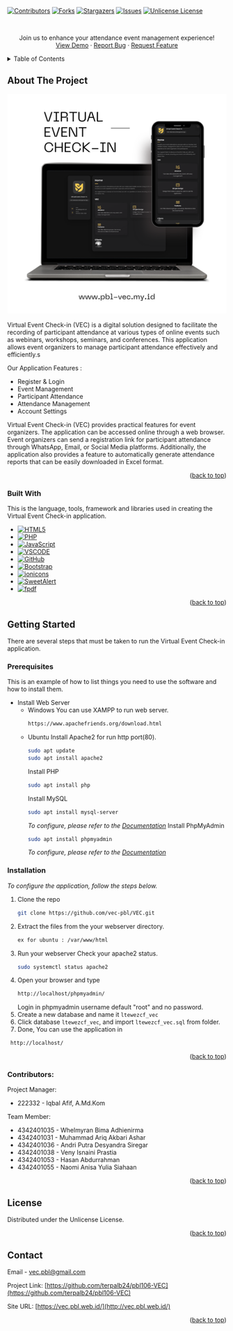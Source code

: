 <!-- Improved compatibility of back to top link: See: https://github.com/othneildrew/Best-README-Template/pull/73 -->

<a id="readme-top"></a>

<!--
*** Thanks for checking out the Best-README-Template. If you have a suggestion
*** that would make this better, please fork the repo and create a pull request
*** or simply open an issue with the tag "enhancement".
*** Don't forget to give the project a star!
*** Thanks again! Now go create something AMAZING! :D
-->

<!-- PROJECT SHIELDS -->
<!--
*** I'm using markdown "reference style" links for readability.
*** Reference links are enclosed in brackets [ ] instead of parentheses ( ).
*** See the bottom of this document for the declaration of the reference variables
*** for contributors-url, forks-url, etc. This is an optional, concise syntax you may use.
*** https://www.markdownguide.org/basic-syntax/#reference-style-links
-->

[![Contributors][contributors-shield]][contributors-url]
[![Forks][forks-shield]][forks-url]
[![Stargazers][stars-shield]][stars-url]
[![Issues][issues-shield]][issues-url]
[![Unlicense License][license-shield]][license-url]

<!-- PROJECT LOGO -->
<br />
<div align="center">
  <p align="center">
    Join us to enhance your attendance event management experience!
    <br />
    <a href="#">View Demo</a>
    ·
    <a href="mailto:vec.pbl@gmail.com">Report Bug</a>
    ·
    <a href="mailto:vec.pbl@gmail.com">Request Feature</a>
  </p>
</div>

<!-- TABLE OF CONTENTS -->
<details>
  <summary>Table of Contents</summary>
  <ol>
    <li>
      <a href="#about-the-project">About The Project</a>
      <ul>
        <li><a href="#built-with">Built With</a></li>
      </ul>
    </li>
    <li>
      <a href="#getting-started">Getting Started</a>
      <ul>
        <li><a href="#prerequisites">Prerequisites</a></li>
        <li><a href="#installation">Installation</a></li>
      </ul>
    </li>
    <li><a href="#license">License</a></li>
    <li><a href="#contact">Contact</a></li>
    <li><a href="#acknowledgments">Acknowledgments</a></li>
  </ol>
</details>

<!-- ABOUT THE PROJECT -->

## About The Project

[![Product Name Screen Shot][product-screenshot]](https://pbl-vec.my.id)

Virtual Event Check-in (VEC) is a digital solution designed to facilitate the recording of participant attendance at various types of online events such as webinars, workshops, seminars, and conferences. This application allows event organizers to manage participant attendance effectively and efficiently.s

Our Application Features :

- Register & Login
- Event Management
- Participant Attendance
- Attendance Management
- Account Settings

Virtual Event Check-in (VEC) provides practical features for event organizers. The application can be accessed online through a web browser. Event organizers can send a registration link for participant attendance through WhatsApp, Email, or Social Media platforms. Additionally, the application also provides a feature to automatically generate attendance reports that can be easily downloaded in Excel format.

<p align="right">(<a href="#readme-top">back to top</a>)</p>

### Built With

This is the language, tools, framework and libraries used in creating the Virtual Event Check-in application.

- [![HTML5][HTML5-shield]][HTML5-url]
- [![PHP][PHP-shield]][PHP-url]
- [![JavaScript][JavaScript-shield]][JavaScript-url]
- [![VSCODE][VSCODE.com]][VSCODE.url]
- [![GitHub][GitHub-shield]][GitHub-url]
- [![Bootstrap][Bootstrap.com]][Bootstrap-url]
- [![ionicons][ionicon-shield]][ionicon-url]
- [![SweetAlert][sweetalert-shield]][sweetalert-url]
- [![fpdf][fpdf-shield]][fpdf-url]

<p align="right">(<a href="#readme-top">back to top</a>)</p>

<!-- GETTING STARTED -->

## Getting Started

There are several steps that must be taken to run the Virtual Event Check-in application.

### Prerequisites

This is an example of how to list things you need to use the software and how to install them.

- Install Web Server
  - Windows
    You can use XAMPP to run web server.
    ```sh
    https://www.apachefriends.org/download.html
    ```
  - Ubuntu
    Install Apache2 for run http port(80).
    ```sh
    sudo apt update
    sudo apt install apache2
    ```
    Install PHP
    ```sh
    sudo apt install php
    ```
    Install MySQL
    ```sh
    sudo apt install mysql-server
    ```
    _To configure, please refer to the [Documentation](https://ubuntu.com/server/docs/install-and-configure-a-mysql-server)_
    Install PhpMyAdmin
    ```sh
    sudo apt install phpmyadmin
    ```
    _To configure, please refer to the [Documentation](https://ubuntu.com/server/docs/how-to-install-and-configure-phpmyadmin)_

### Installation

_To configure the application, follow the steps below._

1. Clone the repo
   ```sh
   git clone https://github.com/vec-pbl/VEC.git
   ```
2. Extract the files from the your webserver directory.
   ```sh
   ex for ubuntu : /var/www/html
   ```
3. Run your webserver
   Check your apache2 status.
   ```sh
   sudo systemctl status apache2
   ```
4. Open your browser and type
   ```sh
   http://localhost/phpmyadmin/
   ```
   Login in phpmyadmin username default "root" and no password.
5. Create a new database and name it `ltewezcf_vec`
6. Click database `ltewezcf_vec`, and import `ltewezcf_vec.sql` from folder.
7. Done, You can use the application in
  ```sh
   http://localhost/
   ```

<p align="right">(<a href="#readme-top">back to top</a>)</p>

<!-- CONTRIBUTING -->

### Contributors:

Project Manager:

- 222332 - Iqbal Afif, A.Md.Kom

Team Member:

- 4342401035 - Whelmyran Bima Adhienirma
- 4342401031 - Muhammad Ariq Akbari Ashar
- 4342401036 - Andri Putra Desyandra Siregar
- 4342401038 - Veny Isnaini Prastia
- 4342401053 - Hasan Abdurrahman
- 4342401055 - Naomi Anisa Yulia Siahaan

<p align="right">(<a href="#readme-top">back to top</a>)</p>

<!-- LICENSE -->

## License

Distributed under the Unlicense License.

<p align="right">(<a href="#readme-top">back to top</a>)</p>

<!-- CONTACT -->

## Contact

Email - vec.pbl@gmail.com

Project Link: [https://github.com/terpalb24/pbl106-VEC](https://github.com/terpalb24/pbl106-VEC)

Site URL: [https://vec.pbl.web.id/](http://vec.pbl.web.id/)

<p align="right">(<a href="#readme-top">back to top</a>)</p>

<!-- MARKDOWN LINKS & IMAGES -->
<!-- https://www.markdownguide.org/basic-syntax/#reference-style-links -->

[contributors-shield]: https://img.shields.io/github/contributors/vec-pbl/VEC.svg?style=for-the-badge
[contributors-url]: https://github.com/vec-pbl/VEC/graphs/contributors
[forks-shield]: https://img.shields.io/github/forks/vec-pbl/VEC.svg?style=for-the-badge
[forks-url]: https://github.com/vec-pbl/VEC/network/members
[stars-shield]: https://img.shields.io/github/stars/vec-pbl/VEC.svg?style=for-the-badge
[stars-url]: https://github.com/vec-pbl/VEC/stargazers
[issues-shield]: https://img.shields.io/github/issues/vec-pbl/VEC.svg?style=for-the-badge
[issues-url]: https://github.com/vec-pbl/VEC/issues
[license-shield]: https://img.shields.io/github/license/vec-pbl/VEC.svg?style=for-the-badge
[license-url]: https://pbl-vec.my.id/LICENSE
[linkedin-shield]: https://img.shields.io/badge/-LinkedIn-black.svg?style=for-the-badge&logo=linkedin&colorB=555
[linkedin-url]: https://linkedin.com/in/othneildrew
[product-screenshot]: assets/img/readme.png
[Bootstrap.com]: https://img.shields.io/badge/Bootstrap-563D7C?style=for-the-badge&logo=bootstrap&logoColor=white
[Bootstrap-url]: https://getbootstrap.com
[VSCODE.com]: https://img.shields.io/badge/VSCode-0078D4?style=for-the-badge&logo=visual%20studio%20code&logoColor=white
[VSCODE.url]: https://code.visualstudio.com/
[JavaScript-shield]: https://img.shields.io/badge/JavaScript-323330?style=for-the-badge&logo=javascript&logoColor=F7DF1E
[JavaScript-url]: https://www.javascript.com/
[PHP-shield]: https://img.shields.io/badge/PHP-777BB4?style=for-the-badge&logo=php&logoColor=white
[PHP-url]: https://www.php.net/
[GitHub-shield]: https://img.shields.io/badge/GitHub-100000?style=for-the-badge&logo=github&logoColor=white
[GitHub-url]: https://github.com/
[HTML5-shield]: https://img.shields.io/badge/HTML5-E34F26?style=for-the-badge&logo=html5&logoColor=white
[HTML5-url]: https://www.google.com/search?q=html&sca_esv=35aa2c76c27153e3&sxsrf=ADLYWIJHY-u2SSY7sARXtFKmLnKxgk88nw%3A1734520066865&ei=Aq1iZ6K7NO_CjuMPmoK4mAk&ved=0ahUKEwiixMPjlrGKAxVvoWMGHRoBDpMQ4dUDCBA&uact=5&oq=html&gs_lp=Egxnd3Mtd2l6LXNlcnAiBGh0bWwyChAjGIAEGCcYigUyCBAAGIAEGLEDMggQABiABBixAzILEAAYgAQYsQMYgwEyBRAAGIAEMgoQABiABBhDGIoFMgoQABiABBhDGIoFMgoQABiABBhDGIoFMgUQABiABDIFEAAYgARI8wRQuQJYuQJwAXgBkAEAmAFeoAFeqgEBMbgBA8gBAPgBAZgCAqACZ8ICChAAGLADGNYEGEfCAg0QABiABBiwAxhDGIoFmAMAiAYBkAYKkgcBMqAHtgU&sclient=gws-wiz-serp
[ionicon-shield]: https://img.shields.io/badge/Ionicons-3880FF?style=for-the-badge&logo=ionic&logoColor=white
[ionicon-url]: https://ionic.io/ionicons
[sweetalert-shield]: https://img.shields.io/badge/SweetAlert2-3880FF?style=for-the-badge
[sweetalert-url]: https://sweetalert2.github.io/
[fpdf-shield]: https://img.shields.io/badge/FPDF-3880FF?style=for-the-badge
[fpdf-url]: https://www.fpdf.org/
